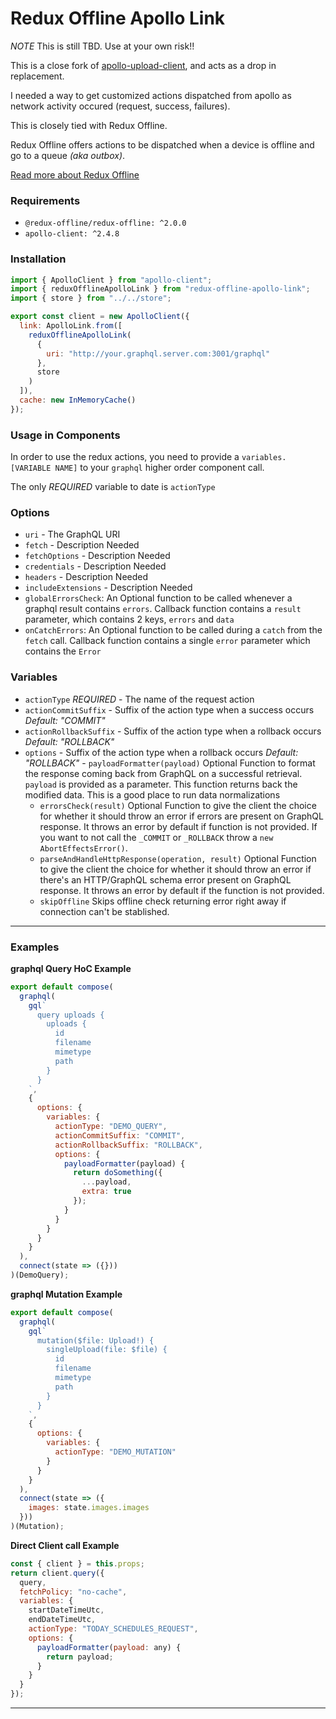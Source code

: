 # Redux Offline Apollo Link

_NOTE_ This is still TBD. Use at your own risk!!

This is a close fork of [apollo-upload-client](https://github.com/jaydenseric/apollo-upload-client), and acts as a drop in replacement.

I needed a way to get customized actions dispatched from apollo as network activity occured (request, success, failures).

This is closely tied with Redux Offline.

Redux Offline offers actions to be dispatched when a device is offline and go to a queue _(aka outbox)_.

[Read more about Redux Offline](https://github.com/redux-offline/redux-offline)

### Requirements

- `@redux-offline/redux-offline: ^2.0.0`
- `apollo-client: ^2.4.8`

### Installation

```js
import { ApolloClient } from "apollo-client";
import { reduxOfflineApolloLink } from "redux-offline-apollo-link";
import { store } from "../../store";

export const client = new ApolloClient({
  link: ApolloLink.from([
    reduxOfflineApolloLink(
      {
        uri: "http://your.graphql.server.com:3001/graphql"
      },
      store
    )
  ]),
  cache: new InMemoryCache()
});
```

### Usage in Components

In order to use the redux actions, you need to provide a `variables.[VARIABLE NAME]` to your `graphql` higher order component call.

The only _REQUIRED_ variable to date is `actionType`

### Options

- `uri` - The GraphQL URI
- `fetch` - Description Needed
- `fetchOptions` - Description Needed
- `credentials` - Description Needed
- `headers` - Description Needed
- `includeExtensions` - Description Needed
- `globalErrorsCheck`: An Optional function to be called whenever a graphql result contains `errors`. Callback function contains a `result` parameter, which contains 2 keys, `errors` and `data`
- `onCatchErrors`: An Optional function to be called during a `catch` from the `fetch` call. Callback function contains a single `error` parameter which contains the `Error`

### Variables

- `actionType` _REQUIRED_ - The name of the request action
- `actionCommitSuffix` - Suffix of the action type when a success occurs _Default: "COMMIT"_
- `actionRollbackSuffix` - Suffix of the action type when a rollback occurs _Default: "ROLLBACK"_
- `options` - Suffix of the action type when a rollback occurs _Default: "ROLLBACK"_ - `payloadFormatter(payload)` Optional Function to format the response coming back from GraphQL on a successful retrieval. `payload` is provided as a parameter. This function returns back the modified data. This is a good place to run data normalizations
  - `errorsCheck(result)` Optional Function to give the client the choice for whether it should throw an error if errors are present on GraphQL response. It throws an error by default if function is not provided. If you want to not call the `_COMMIT` or `_ROLLBACK` throw a `new AbortEffectsError()`.
  - `parseAndHandleHttpResponse(operation, result)` Optional Function to give the client the choice for whether it should throw an error if there's an HTTP/GraphQL schema error present on GraphQL response. It throws an error by default if the function is not provided.
  - `skipOffline` Skips offline check returning error right away if connection can't be stablished.

---

### Examples

**graphql Query HoC Example**

```js
export default compose(
  graphql(
    gql`
      query uploads {
        uploads {
          id
          filename
          mimetype
          path
        }
      }
    `,
    {
      options: {
        variables: {
          actionType: "DEMO_QUERY",
          actionCommitSuffix: "COMMIT",
          actionRollbackSuffix: "ROLLBACK",
          options: {
            payloadFormatter(payload) {
              return doSomething({
                ...payload,
                extra: true
              });
            }
          }
        }
      }
    }
  ),
  connect(state => ({}))
)(DemoQuery);
```

**graphql Mutation Example**

```js
export default compose(
  graphql(
    gql`
      mutation($file: Upload!) {
        singleUpload(file: $file) {
          id
          filename
          mimetype
          path
        }
      }
    `,
    {
      options: {
        variables: {
          actionType: "DEMO_MUTATION"
        }
      }
    }
  ),
  connect(state => ({
    images: state.images.images
  }))
)(Mutation);
```

**Direct Client call Example**

```js
const { client } = this.props;
return client.query({
  query,
  fetchPolicy: "no-cache",
  variables: {
    startDateTimeUtc,
    endDateTimeUtc,
    actionType: "TODAY_SCHEDULES_REQUEST",
    options: {
      payloadFormatter(payload: any) {
        return payload;
      }
    }
  }
});
```

---
